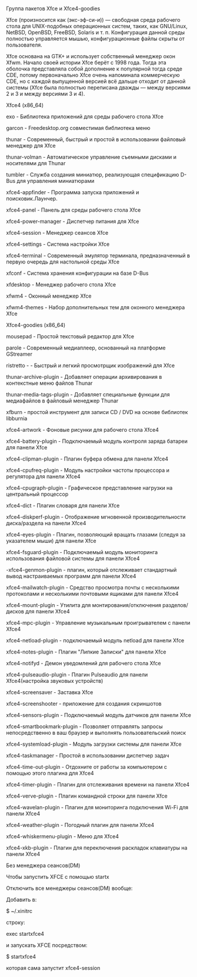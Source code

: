 
Группа пакетов Xfce и Xfce4-goodies

Xfce (произносится как (экс-эф-си-и)) — свободная среда рабочего стола для UNIX-подобных операционных систем, таких, как GNU/Linux, NetBSD, OpenBSD, FreeBSD, Solaris и т. п. Конфигурация данной среды полностью управляется мышью, конфигурационные файлы скрыты от пользователя.

Xfce основана на GTK+ и использует собственный менеджер окон Xfwm. Начало своей истории Xfce берёт с 1998 года. Тогда эта оболочка представляла собой дополнение к популярной тогда среде CDE, потому первоначально Xfce очень напоминала коммерческую CDE, но с каждой выпущенной версией всё дальше отходит от данной системы (Xfce была полностью переписана дважды — между версиями 2 и 3 и между версиями 3 и 4).

Xfce4 (x86_64)

exo - Библиотека приложений для среды рабочего стола Xfce
	
garcon - Freedesktop.org совместимая библиотека меню

thunar - Современный, быстрый и простой в использовании файловый менеджер для Xfce
	
thunar-volman - Автоматическое управление съемными дисками и носителями для Thunar

tumbler - Служба создания миниатюр, реализующая спецификацию D-Bus для управления миниатюрами

xfce4-appfinder - Программа запуска приложений и поисковик.Лаунчер.

xfce4-panel - Панель для среды рабочего стола Xfce

xfce4-power-manager - Диспетчер питания для Xfce

xfce4-session - Менеджер сеансов Xfce

xfce4-settings - Система настройки Xfce
	
xfce4-terminal - Современный эмулятор терминала, предназначенный в первую очередь для настольной среды Xfce

xfconf - Система хранения конфигурации на базе D-Bus

xfdesktop - Менеджер рабочего стола Xfce

xfwm4 - Оконный менеджер Xfce

xfwm4-themes - Набор дополнительных тем для оконного менеджера Xfce

Xfce4-goodies (x86_64)

mousepad - Простой текстовый редактор для Xfce

parole - Современный медиаплеер, основанный на платформе GStreamer

ristretto - - Быстрый и легкий просмотрщик изображений для Xfce
	
thunar-archive-plugin - Добавляет операции архивирования в контекстные меню файлов Thunar

thunar-media-tags-plugin - Добавляет специальные функции для медиафайлов в файловый менеджер Thunar
	
xfburn - простой инструмент для записи CD / DVD на основе библиотек libburnia

xfce4-artwork - Фоновые рисунки для рабочего стола Xfce4
	
xfce4-battery-plugin - Подключаемый модуль контроля заряда батареи для панели Xfce
	
xfce4-clipman-plugin - Плагин буфера обмена для панели Xfce4
	
xfce4-cpufreq-plugin - Модуль настройки частоты процессора и регулятора для панели Xfce4

xfce4-cpugraph-plugin - Графическое представление нагрузки на центральный процессор

xfce4-dict - Плагин словаря для панели Xfce

xfce4-diskperf-plugin - Отображение мгновенной производительности диска/раздела на панели Xfce4

xfce4-eyes-plugin - Плагин, позволяющий вращать глазами (следуя за указателем мыши) для панели Xfce

xfce4-fsguard-plugin - Подключаемый модуль мониторинга использования файловой системы для панели Xfce4
	
-xfce4-genmon-plugin - плагин, который отслеживает стандартный вывод настраиваемых программ для панели Xfce4

xfce4-mailwatch-plugin - Средство просмотра почты с несколькими протоколами и несколькими почтовыми ящиками для панели Xfce4

xfce4-mount-plugin - Утилита для монтирования/отключения разделов/дисков для панели Xfce4

xfce4-mpc-plugin - Управление музыкальным проигрывателем с панели Xfce4

xfce4-netload-plugin - подключаемый модуль netload для панели Xfce

xfce4-notes-plugin - Плагин "Липкие Записки" для панели Xfce
	
xfce4-notifyd - Демон уведомлений для рабочего стола Xfce

xfce4-pulseaudio-plugin - Плагин Pulseaudio для панели Xfce4(настройка звуковых устройств)

xfce4-screensaver - Заставка Xfce

xfce4-screenshooter - приложение для создания скриншотов

xfce4-sensors-plugin - Подключаемый модуль датчиков для панели Xfce

xfce4-smartbookmark-plugin - Позволяет отправлять запросы непосредственно в ваш браузер и выполнять пользовательский поиск

xfce4-systemload-plugin - Модуль загрузки системы для панели Xfce

xfce4-taskmanager - Простой в использовании диспетчер задач
	
xfce4-time-out-plugin - Отдохните от работы за компьютером с помощью этого плагина для Xfce4
	
xfce4-timer-plugin - Плагин для отслеживания времени на панели Xfce4
	
xfce4-verve-plugin - Плагин командной строки для панели Xfce
	
xfce4-wavelan-plugin - Плагин для мониторинга подключения Wi-Fi для панели Xfce4
	
xfce4-weather-plugin - Погодный плагин для панели Xfce4

xfce4-whiskermenu-plugin - Меню для Xfce4
	
xfce4-xkb-plugin - Плагин для переключения раскладок клавиатуры на панели Xfce4

Без менеджера сеансов(DM)

Чтобы запустить XFCE с помощью startx

Отключить все менеджеры сеансов(DM) вообще:

Добавить в:

$ ~/.xinitrc

строку:

exec startxfce4

и запускать XFCE посредством:

$ startxfce4

которая сама запустит xfce4-session
